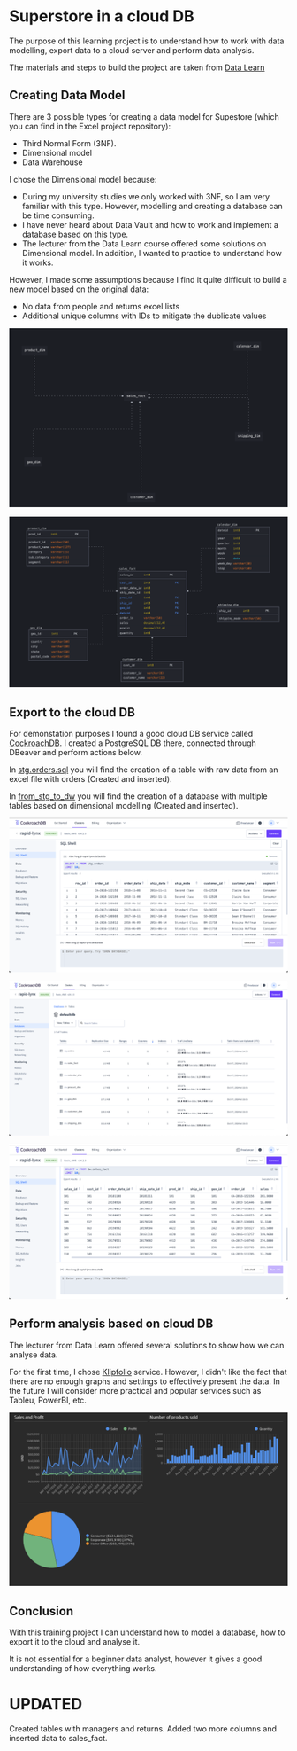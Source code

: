 # Superstore in a cloud DB

The purpose of this learning project is to understand how to work with data modelling, export data to a cloud server and perform data analysis.

The materials and steps to build the project are taken from [Data Learn](https://github.com/Data-Learn/data-engineering)

## Creating Data Model

There are 3 possible types for creating a data model for Supestore (which you can find in the Excel project repository): 
- Third Normal Form (3NF).
- Dimensional model
- Data Warehouse

I chose the Dimensional model because:
- During my university studies we only worked with 3NF, so I am very familiar with this type. However, modelling and creating a database can be time consuming.
- I have never heard about Data Vault and how to work and implement a database based on this type.
- The lecturer from the Data Learn course offered some solutions on Dimensional model. In addition, I wanted to practice to understand how it works.

However, I made some assumptions because I find it quite difficult to build a new model based on the original data:
- No data from people and returns excel lists
- Additional unique columns with IDs to mitigate the dublicate values

![conceptual model](<Screenshots/conceptual model.png>)

![physical model](<Screenshots/physical model.png>)


## Export to the cloud DB

For demonstation purposes I found a good cloud DB service called [CockroachDB](https://cockroachlabs.cloud/). I created a PostgreSQL DB there, connected through DBeaver and perform actions below.

In [stg.orders.sql](stg.orders.sql) you will find the creation of a table with raw data from an excel file with orders (Created and inserted).

In [from_stg_to_dw](from_stg_to_dw) you will find the creation of a database with multiple tables based on dimensional modelling (Created and inserted).

![raw data screenshot](Screenshots/cloud_staged_orders.png)

![dimensional model tables](Screenshots/cloud_tables.png)

![dimensional model fact table](Screenshots/cloud_fact_orders.png)

## Perform analysis based on cloud DB

The lecturer from Data Learn offered several solutions to show how we can analyse data.

For the first time, I chose [Klipfolio](https://www.klipfolio.com/) service. However, I didn't like the fact that there are no enough graphs and settings to effectively present the data. In the future I will consider more practical and popular services such as Tableu, PowerBI, etc.

![Klipfolio solution](<Screenshots/Klipfolio example.png>)


## Conclusion

With this training project I can understand how to model a database, how to export it to the cloud and analyse it. 

It is not essential for a beginner data analyst, however it gives a good understanding of how everything works. 

# UPDATED

Created tables with managers and returns. Added two more columns and inserted data to sales_fact.
